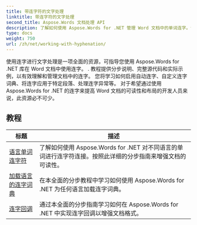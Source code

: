 ```yaml
---
title: 带连字符的文字处理
linktitle: 带连字符的文字处理
second_title: Aspose.Words 文档处理 API
description: 了解如何使用 Aspose.Words for .NET 管理 Word 文档中的单词连字。包含完整的教程和实际示例。
type: docs
weight: 750
url: /zh/net/working-with-hyphenation/
---
```

使用连字进行文字处理是一项全面的资源，可指导您使用 Aspose.Words for .NET 库在 Word 文档中使用连字。 . 教程提供分步说明、完整源代码和实际示例，以有效理解和管理文档中的连字。 您将学习如何启用自动连字、自定义连字词典、将连字应用于特定段落、处理连字异常等。 对于希望通过使用 Aspose.Words for .NET 的连字来提高 Word 文档的可读性和布局的开发人员来说，此资源必不可少。

 ## 教程
| 标题 | 描述 |
| --- | --- |
| [语言单词连字符](./hyphenate-words-of-languages/) | 了解如何使用 Aspose.Words for .NET 对不同语言的单词进行连字符连接。按照此详细的分步指南来增强文档的可读性。 |
| [加载语言的连字词典](./load-hyphenation-dictionary-for-language/) | 在本全面的分步教程中学习如何使用 Aspose.Words for .NET 为任何语言加载连字词典。 |
| [连字回调](./hyphenation-callback/) | 通过本全面的分步指南学习如何在 Aspose.Words for .NET 中实现连字回调以增强文档格式。 |